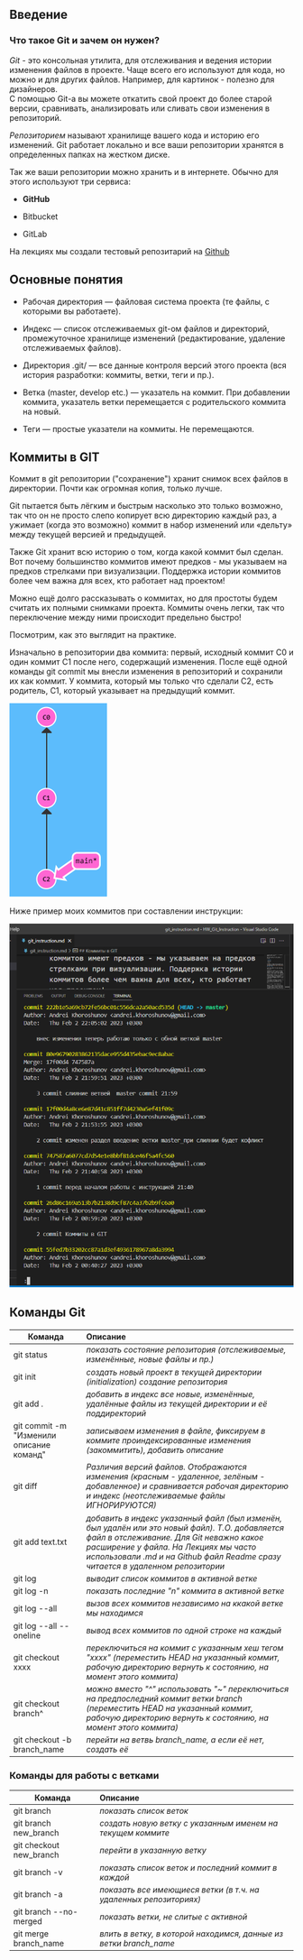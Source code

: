 ## Введение
### Что такое Git и зачем он нужен?

*Git* - это консольная утилита, для отслеживания и ведения истории изменения файлов в проекте. Чаще всего его используют для кода, но можно и для других файлов. Например, для картинок - полезно для дизайнеров.    
С помощью Git-a вы можете откатить свой проект до более старой версии, сравнивать, анализировать или сливать свои изменения в репозиторий.

*Репозиторием* называют хранилище вашего кода и историю его изменений. Git работает локально и все ваши репозитории хранятся в определенных папках на жестком диске.

Так же ваши репозитории можно хранить и в интернете. Обычно для этого используют три сервиса:

+ **GitHub**

+ Bitbucket

+ GitLab

На лекциях мы создали тестовый репозитарий на [Github](https://github.com/AndreiKhoroshunov?tab=repositories "нажмите здесь для перехода")

## Основные понятия

+ Рабочая директория — файловая система проекта (те файлы, с которыми вы работаете).

+ Индекс — список отслеживаемых git-ом файлов и директорий, промежуточное хранилище изменений (редактирование, удаление отслеживаемых файлов).

+ Директория .git/ — все данные контроля версий этого проекта (вся история разработки: коммиты, ветки, теги и пр.).

- Ветка (master, develop etc.) — указатель на коммит. При добавлении коммита, указатель ветки перемещается с родительского коммита на новый.

- Теги — простые указатели на коммиты. Не перемещаются.

## Коммиты в GIT

Коммит в git репозитории ("сохранение") хранит снимок всех файлов в директории. Почти как огромная копия, только лучше.

Git пытается быть лёгким и быстрым насколько это только возможно, так что он не просто слепо копирует всю директорию каждый раз, а ужимает (когда это возможно) коммит в набор изменений или «дельту» между текущей версией и предыдущей.

Также Git хранит всю историю о том, когда какой коммит был сделан. Вот почему большинство коммитов имеют предков - мы указываем на предков стрелками при визуализации. Поддержка истории коммитов более чем важна для всех, кто работает над проектом!

Можно ещё долго рассказывать о коммитах, но для простоты будем считать их полными снимками проекта. Коммиты очень легки, так что переключение между ними происходит предельно быстро!

Посмотрим, как это выглядит на практике.

Изначально в репозитории два коммита: первый, исходный коммит С0 и один коммит С1 после него, содержащий изменения. После ещё одной команды git commit мы внесли изменения в репозиторий и сохранили их как коммит. У коммита, который мы только что сделали C2, есть родитель, С1, который указывает на предыдущий коммит.

![commit](2023-02-02_00-50-55.png "визуализация небольшого git репозитория")

Ниже пример моих коммитов при составлении инструкции:

![скриншот моих коммитов](2023-02-02_22-05-30.png "мои коммиты")

## Команды Git


| Команда                     | Описание |
|---------------------|:---|
|git status|*показать состояние репозитория (отслеживаемые, изменённые, новые файлы и пр.)*|
|git init |*создать новый проект в текущей директории (initialization) создание репозитория*|
|git add . |*добавить в индекс все новые, изменённые, удалённые файлы из текущей директории и её поддиректорий*|
|git commit -m "Изменили описание команд"| *записываем изменения в файле, фиксируем в коммите проиндексированные изменения (закоммитить), добавить описание*|
|git diff |*Различия версий файлов. Отображаются изменения (красным - удаленное, зелёным - добавленное) и сравнивается рабочая директорию и индекс (неотслеживаемые файлы ИГНОРИРУЮТСЯ)*|
|git add text.txt|*добавить в индекс указанный файл (был изменён, был удалён или это новый файл). Т.О. добавляется файл в отслеживание. Для Git неважно какое расширение у файла. На Лекциях мы часто использовали .md и на Github файл Readme сразу читается в удаленном репозитории*|
|git log|*выводит список коммитов в активной ветке*|
|git log -n|*показать последние "n" коммита в активной ветке*|
|git log --all|*вызов всех коммитов независимо на ккакой ветке мы находимся*|
|git log --all --oneline      | *вывод всех коммитов по одной строке на каждый*
|git checkout xxxx|*переключиться на коммит с указанным хеш тегом "xxxx" (переместить HEAD на указанный коммит, рабочую директорию вернуть к состоянию, на момент этого коммита)*|
|git checkout branch^|*можно вместо "^" использовать "~" переключиться на предпоследний коммит ветки branch (переместить HEAD на указанный коммит, рабочую директорию вернуть к состоянию, на момент этого коммита)*|
|git checkout -b branch_name|*перейти на ветвь branch_name, а если её нет, создать её*|

### Команды для работы с ветками

| Команда | Описание |
|--------|:---|
|git branch| *показать список веток*|
|git branch new_branch|*создать новую ветку с указанным именем на текущем коммите*|
|git checkout new_branch |*перейти в указанную ветку*|
|git branch -v|*показать список веток и последний коммит в каждой*|
|git branch -a|*показать все имеющиеся ветки (в т.ч. на удаленных репозиториях)*|
|git branch --no-merged|*показать ветки, не слитые с активной*|
|git merge branch_name|*влить в ветку, в которой находимся, данные из ветки branch_name*|